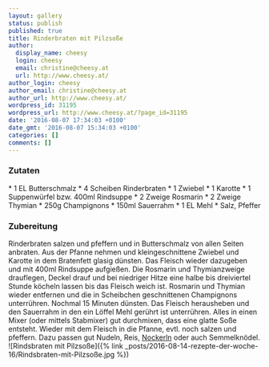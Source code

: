 ```yaml
---
layout: gallery
status: publish
published: true
title: Rinderbraten mit Pilzsoße
author:
  display_name: cheesy
  login: cheesy
  email: christine@cheesy.at
  url: http://www.cheesy.at/
author_login: cheesy
author_email: christine@cheesy.at
author_url: http://www.cheesy.at/
wordpress_id: 31195
wordpress_url: http://www.cheesy.at/?page_id=31195
date: '2016-08-07 17:34:03 +0100'
date_gmt: '2016-08-07 15:34:03 +0100'
categories: []
comments: []
---
```

### Zutaten
\* 1 EL Butterschmalz
\* 4 Scheiben Rinderbraten
\* 1 Zwiebel
\* 1 Karotte
\* 1 Suppenwürfel bzw. 400ml Rindsuppe
\* 2 Zweige Rosmarin
\* 2 Zweige Thymian
\* 250g Champignons
\* 150ml Sauerrahm
\* 1 EL Mehl
\* Salz, Pfeffer
### Zubereitung
Rinderbraten salzen und pfeffern und in Butterschmalz von allen Seiten anbraten. Aus der Pfanne nehmen und kleingeschnittene Zwiebel und Karotte in dem Bratenfett glasig dünsten. Das Fleisch wieder dazugeben und mit 400ml Rindsuppe aufgießen. Die Rosmarin und Thymianzweige drauflegen, Deckel drauf und bei niedriger Hitze eine halbe bis dreiviertel Stunde köcheln lassen bis das Fleisch weich ist. Rosmarin und Thymian wieder entfernen und die in Scheibchen geschnittenen Champignons unterrühren. Nochmal 15 Minuten dünsten. Das Fleisch herausheben und den Sauerrahm in den ein Löffel Mehl gerührt ist unterrühren. Alles in einen Mixer (oder mittels Stabmixer) gut durchmixen, dass eine glatte Soße entsteht. Wieder mit dem Fleisch in die Pfanne, evtl. noch salzen und pfeffern. Dazu passen gut Nudeln, Reis, [Nockerln](http://www.cheesy.at/rezepte/beilagen-und-sonstiges/nockerln/) oder auch Semmelknödel.
![Rindsbraten mit Pilzsoße]({% link _posts/2016-08-14-rezepte-der-woche-16/Rindsbraten-mit-Pilzsoße.jpg %})
